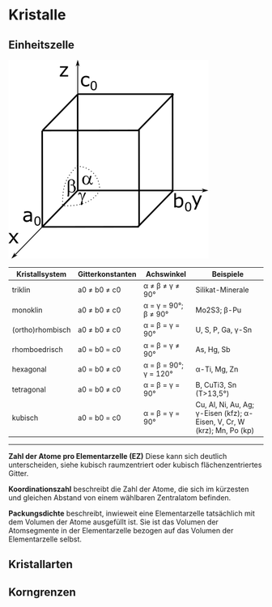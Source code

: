 # Kristalle

## Einheitszelle

![](../../Figures/einheitszelle.png)

| Kristallsystem   | Gitterkonstanten | Achswinkel | Beispiele |
|---|---|---|---|
| triklin          | a0 ≠ b0 ≠ c0      | α ≠ β ≠ γ ≠ 90°            | Silikat-Minerale             |
| monoklin         | a0 ≠ b0 ≠ c0      | α = γ = 90°; β ≠ 90°       | Mo2S3; β-Pu                  |
| (ortho)rhombisch | a0 ≠ b0 ≠ c0      | α = β = γ = 90°             | U, S, P, Ga, γ-Sn           |
| rhomboedrisch    | a0 = b0 = c0       | α = β = γ ≠ 90°            | As, Hg, Sb                   |
| hexagonal        | a0 = b0 ≠ c0       | α = β = 90°; γ = 120°      | α-Ti, Mg, Zn                 |
| tetragonal       | a0 = b0 ≠ c0       | α = β = γ = 90°            | B, CuTi3, Sn (T>13,5°)      |
| kubisch          | a0 = b0 = c0       | α = β = γ = 90°            | Cu, Al, Ni, Au, Ag; γ-Eisen (kfz); α-Eisen, V, Cr, W (krz); Mn, Po (kp) |

---

**Zahl der Atome pro Elementarzelle (EZ)** Diese kann sich deutlich unterscheiden, siehe kubisch raumzentriert oder kubisch flächenzentriertes Gitter.

**Koordinationszahl** beschreibt die Zahl der Atome, die sich im kürzesten und gleichen Abstand von einem wählbaren Zentralatom befinden.

**Packungsdichte** beschreibt, inwieweit eine Elementarzelle tatsächlich mit dem Volumen der Atome ausgefüllt ist. Sie ist das Volumen der Atomsegmente in der Elementarzelle bezogen auf das Volumen der Elementarzelle selbst.

## Kristallarten



## Korngrenzen